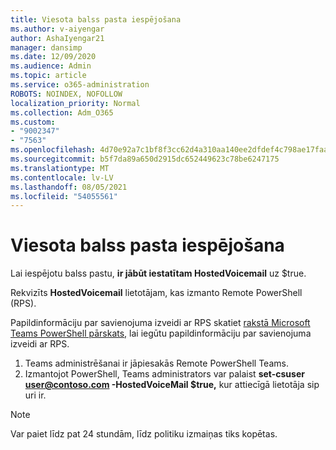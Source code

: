 ```yaml
---
title: Viesota balss pasta iespējošana
ms.author: v-aiyengar
author: AshaIyengar21
manager: dansimp
ms.date: 12/09/2020
ms.audience: Admin
ms.topic: article
ms.service: o365-administration
ROBOTS: NOINDEX, NOFOLLOW
localization_priority: Normal
ms.collection: Adm_O365
ms.custom:
- "9002347"
- "7563"
ms.openlocfilehash: 4d70e92a7c1bf8f3cc62d4a310aa140ee2dfdef4c798ae17faa961736d9db500
ms.sourcegitcommit: b5f7da89a650d2915dc652449623c78be6247175
ms.translationtype: MT
ms.contentlocale: lv-LV
ms.lasthandoff: 08/05/2021
ms.locfileid: "54055561"
---
```

# <a name="how-to-enable-hosted-voicemail"></a>Viesota balss pasta iespējošana

Lai iespējotu balss pastu, **ir jābūt iestatītam HostedVoicemail** uz $true.

Rekvizīts **HostedVoicemail** lietotājam, kas izmanto Remote PowerShell (RPS).

Papildinformāciju par savienojuma izveidi ar RPS skatiet [rakstā Microsoft Teams PowerShell pārskats,](https://docs.microsoft.com/microsoftteams/teams-powershell-overview) lai iegūtu papildinformāciju par savienojuma izveidi ar RPS.

1. Teams administrēšanai ir jāpiesakās Remote PowerShell Teams.
1. Izmantojot PowerShell, Teams administrators var palaist **set-csuser user@contoso.com -HostedVoiceMail $true,** kur attiecīgā lietotāja sip uri ir.

> [!NOTE]
> Var paiet līdz pat 24 stundām, līdz politiku izmaiņas tiks kopētas.